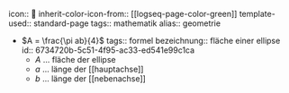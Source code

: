 icon:: 📐
inherit-color-icon-from:: [[logseq-page-color-green]] 
template-used:: standard-page
tags:: mathematik
alias:: geometrie

- $A = \frac{\pi ab}{4}$
  tags:: formel
  bezeichnung:: fläche einer ellipse
  id:: 6734720b-5c51-4f95-ac33-ed541e99c1ca
	- $A$ ... fläche der ellipse
	- $a$ ... länge der [[hauptachse]]
	- $b$ ... länge der [[nebenachse]]